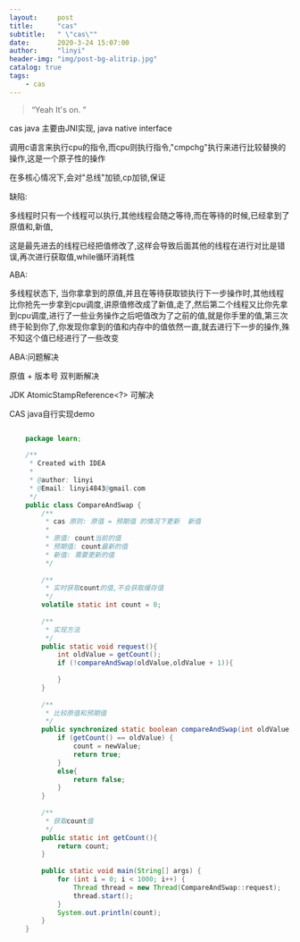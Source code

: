 ```yaml
---
layout:     post
title:      "cas"
subtitle:   " \"cas\""
date:       2020-3-24 15:07:00
author:     "linyi"
header-img: "img/post-bg-alitrip.jpg"
catalog: true
tags:
    - cas
---
```


> “Yeah It's on. ”


cas java 主要由JNI实现, java native interface

调用c语言来执行cpu的指令,而cpu则执行指令,"cmpchg"执行来进行比较替换的操作,这是一个原子性的操作

在多核心情况下,会对"总线"加锁,cp加锁,保证

缺陷: 

多线程时只有一个线程可以执行,其他线程会随之等待,而在等待的时候,已经拿到了原值和,新值,

这是最先进去的线程已经把值修改了,这样会导致后面其他的线程在进行对比是错误,再次进行获取值,while循环消耗性

ABA:

多线程状态下, 当你拿拿到的原值,并且在等待获取锁执行下一步操作时,其他线程比你抢先一步拿到cpu调度,讲原值修改成了新值,走了,然后第二个线程又比你先拿到cpu调度,进行了一些业务操作之后吧值改为了之前的值,就是你手里的值,第三次终于轮到你了,你发现你拿到的值和内存中的值依然一直,就去进行下一步的操作,殊不知这个值已经进行了一些改变

ABA:问题解决

原值 + 版本号  双判断解决

JDK     AtomicStampReference<?>  可解决

CAS java自行实现demo

```java

    package learn;
    
    /**
     * Created with IDEA
     *
     * @author: linyi
     * @Email: linyi4843@gmail.com
     */
    public class CompareAndSwap {
        /**
         * cas 原则: 原值 = 预期值 的情况下更新  新值
         *
         * 原值: count当前的值
         * 预期值: count最新的值
         * 新值: 需要更新的值
         */
    
        /**
         * 实时获取count的值,不会获取缓存值
         */
        volatile static int count = 0;
    
        /**
         * 实现方法
         */
        public static void request(){
            int oldValue = getCount();
            if (!compareAndSwap(oldValue,oldValue + 1)){
    
            }
        }
    
        /**
         * 比较原值和预期值
         */
        public synchronized static boolean compareAndSwap(int oldValue,int newValue){
            if (getCount() == oldValue) {
                count = newValue;
                return true;
            }
            else{
                return false;
            }
        }
    
        /**
         * 获取count值
         */
        public static int getCount(){
            return count;
        }
    
        public static void main(String[] args) {
            for (int i = 0; i < 1000; i++) {
                Thread thread = new Thread(CompareAndSwap::request);
                thread.start();
            }
            System.out.println(count);
        }
    }

```    